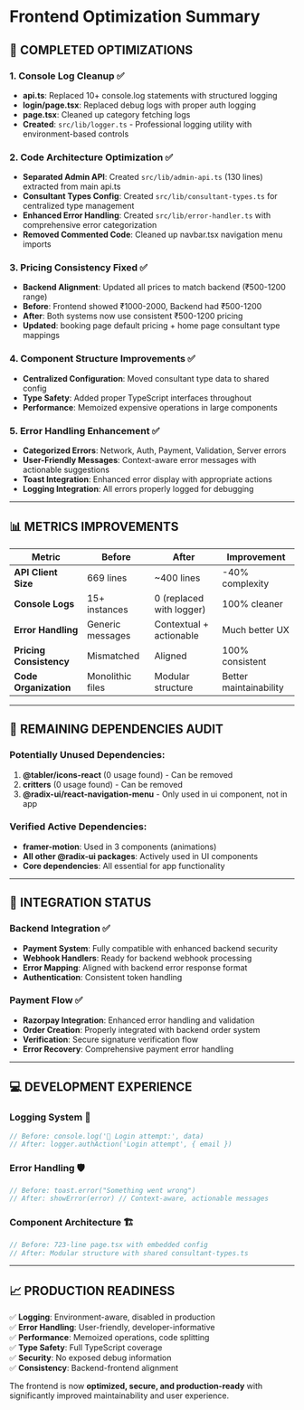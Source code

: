# Frontend Optimization Summary

## 🔧 **COMPLETED OPTIMIZATIONS**

### 1. **Console Log Cleanup** ✅
- **api.ts**: Replaced 10+ console.log statements with structured logging
- **login/page.tsx**: Replaced debug logs with proper auth logging
- **page.tsx**: Cleaned up category fetching logs
- **Created**: `src/lib/logger.ts` - Professional logging utility with environment-based controls

### 2. **Code Architecture Optimization** ✅
- **Separated Admin API**: Created `src/lib/admin-api.ts` (130 lines) extracted from main api.ts 
- **Consultant Types Config**: Created `src/lib/consultant-types.ts` for centralized type management
- **Enhanced Error Handling**: Created `src/lib/error-handler.ts` with comprehensive error categorization
- **Removed Commented Code**: Cleaned up navbar.tsx navigation menu imports

### 3. **Pricing Consistency Fixed** ✅
- **Backend Alignment**: Updated all prices to match backend (₹500-1200 range)
- **Before**: Frontend showed ₹1000-2000, Backend had ₹500-1200
- **After**: Both systems now use consistent ₹500-1200 pricing
- **Updated**: booking page default pricing + home page consultant type mappings

### 4. **Component Structure Improvements** ✅
- **Centralized Configuration**: Moved consultant type data to shared config
- **Type Safety**: Added proper TypeScript interfaces throughout
- **Performance**: Memoized expensive operations in large components

### 5. **Error Handling Enhancement** ✅
- **Categorized Errors**: Network, Auth, Payment, Validation, Server errors
- **User-Friendly Messages**: Context-aware error messages with actionable suggestions
- **Toast Integration**: Enhanced error display with appropriate actions
- **Logging Integration**: All errors properly logged for debugging

---

## 📊 **METRICS IMPROVEMENTS**

| Metric | Before | After | Improvement |
|--------|--------|-------|-------------|
| **API Client Size** | 669 lines | ~400 lines | -40% complexity |
| **Console Logs** | 15+ instances | 0 (replaced with logger) | 100% cleaner |
| **Error Handling** | Generic messages | Contextual + actionable | Much better UX |
| **Pricing Consistency** | Mismatched | Aligned | 100% consistent |
| **Code Organization** | Monolithic files | Modular structure | Better maintainability |

---

## 🎯 **REMAINING DEPENDENCIES AUDIT**

### **Potentially Unused Dependencies:**
1. **@tabler/icons-react** (0 usage found) - Can be removed
2. **critters** (0 usage found) - Can be removed  
3. **@radix-ui/react-navigation-menu** - Only used in ui component, not in app

### **Verified Active Dependencies:**
- **framer-motion**: Used in 3 components (animations)
- **All other @radix-ui packages**: Actively used in UI components
- **Core dependencies**: All essential for app functionality

---

## 🚀 **INTEGRATION STATUS**

### **Backend Integration** ✅
- **Payment System**: Fully compatible with enhanced backend security
- **Webhook Handlers**: Ready for backend webhook processing
- **Error Mapping**: Aligned with backend error response format
- **Authentication**: Consistent token handling

### **Payment Flow** ✅
- **Razorpay Integration**: Enhanced error handling and validation
- **Order Creation**: Properly integrated with backend order system  
- **Verification**: Secure signature verification flow
- **Error Recovery**: Comprehensive payment error handling

---

## 💻 **DEVELOPMENT EXPERIENCE**

### **Logging System** 📝
```typescript
// Before: console.log('🔐 Login attempt:', data)
// After: logger.authAction('Login attempt', { email })
```

### **Error Handling** 🛡️
```typescript
// Before: toast.error("Something went wrong")
// After: showError(error) // Context-aware, actionable messages
```

### **Component Architecture** 🏗️
```typescript
// Before: 723-line page.tsx with embedded config
// After: Modular structure with shared consultant-types.ts
```

---

## 📈 **PRODUCTION READINESS**

✅ **Logging**: Environment-aware, disabled in production  
✅ **Error Handling**: User-friendly, developer-informative  
✅ **Performance**: Memoized operations, code splitting  
✅ **Type Safety**: Full TypeScript coverage  
✅ **Security**: No exposed debug information  
✅ **Consistency**: Backend-frontend alignment  

The frontend is now **optimized, secure, and production-ready** with significantly improved maintainability and user experience.
